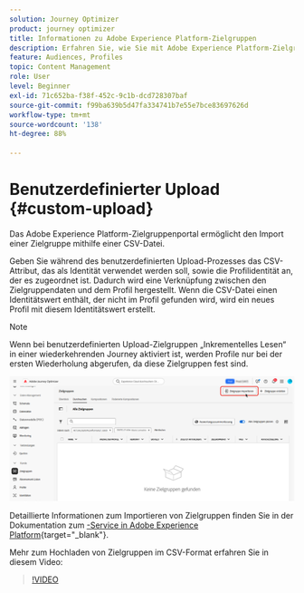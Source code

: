 ```yaml
---
solution: Journey Optimizer
product: journey optimizer
title: Informationen zu Adobe Experience Platform-Zielgruppen
description: Erfahren Sie, wie Sie mit Adobe Experience Platform-Zielgruppen arbeiten.
feature: Audiences, Profiles
topic: Content Management
role: User
level: Beginner
exl-id: 71c652ba-f38f-452c-9c1b-dcd728307baf
source-git-commit: f99ba639b5d47fa334741b7e55e7bce83697626d
workflow-type: tm+mt
source-wordcount: '138'
ht-degree: 88%

---
```


# Benutzerdefinierter Upload {#custom-upload}

Das Adobe Experience Platform-Zielgruppenportal ermöglicht den Import einer Zielgruppe mithilfe einer CSV-Datei.

Geben Sie während des benutzerdefinierten Upload-Prozesses das CSV-Attribut, das als Identität verwendet werden soll, sowie die Profilidentität an, der es zugeordnet ist. Dadurch wird eine Verknüpfung zwischen den Zielgruppendaten und dem Profil hergestellt. Wenn die CSV-Datei einen Identitätswert enthält, der nicht im Profil gefunden wird, wird ein neues Profil mit diesem Identitätswert erstellt.

>[!NOTE]
>
>Wenn bei benutzerdefinierten Upload-Zielgruppen „Inkrementelles Lesen“ in einer wiederkehrenden Journey aktiviert ist, werden Profile nur bei der ersten Wiederholung abgerufen, da diese Zielgruppen fest sind.

![](assets/import-audience.png)

Detaillierte Informationen zum Importieren von Zielgruppen finden Sie in der Dokumentation zum [-Service in Adobe Experience Platform](https://experienceleague.adobe.com/de/docs/experience-platform/segmentation/ui/audience-portal#import-audience){target="_blank"}.

Mehr zum Hochladen von Zielgruppen im CSV-Format erfahren Sie in diesem Video:

>[!VIDEO](https://video.tv.adobe.com/v/3421714?quality=12)
